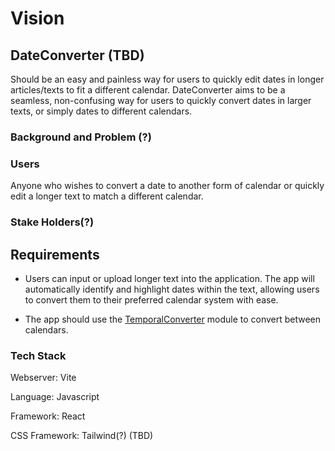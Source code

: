 # Vision

## DateConverter (TBD)

 Should be an easy and painless way for users to quickly edit dates in longer articles/texts to fit a different calendar.
 DateConverter aims to be a seamless, non-confusing way for users to quickly convert dates in larger texts, or simply dates to different calendars.

### Background and Problem (?)

### Users

Anyone who wishes to convert a date to another form of calendar or quickly edit a longer text to match a different calendar.

### Stake Holders(?)

## Requirements

* Users can input or upload longer text into the application. The app will automatically identify and highlight dates within the text, allowing users to convert them to their preferred calendar system with ease.

* The app should use the [TemporalConverter](https://github.com/IchanP/TemporalConverter) module to convert between calendars.

### Tech Stack

Webserver: Vite

Language: Javascript

Framework: React

CSS Framework: Tailwind(?) (TBD)
